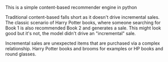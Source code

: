 This is a simple content-based recommender engine in python


Traditional content-based falls short as it doesn't drive incremental sales. The classic scenario of Harry Potter books, where someone searching for Book 1 is also recommended Book 2 and generates a sale. This might look good but it's not, the model didn't drive an "incremental" sale. 

Incremental sales are unexpected items that are purchased via a complex relationship. Harry Potter books and brooms for examples or HP books and round glasses.